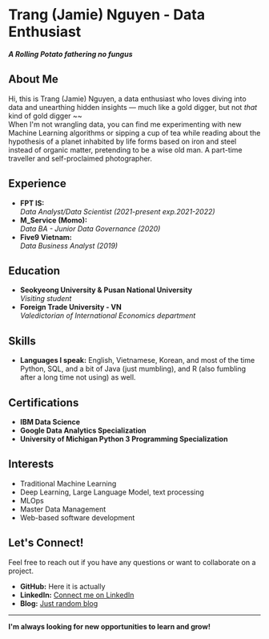 

<!--

## Hi there 👋
**IrisGun/IrisGun** is a ✨ _special_ ✨ repository because its `README.md` (this file) appears on your GitHub profile.

Here are some ideas to get you started:

- 🔭 I’m currently working on ...
- 🌱 I’m currently learning ...
- 👯 I’m looking to collaborate on ...
- 🤔 I’m looking for help with ...
- 💬 Ask me about ...
- 📫 How to reach me: ...
- 😄 Pronouns: ...
- ⚡ Fun fact: ...


## **Hi there, fellow code warriors!** ⚔️

**About me:**
* **Currently hacking away at:** Anything that pushes my limits and makes my brain go "boom"! 
* **Learning:** The dark arts of senior developer "BS". ‍♂️
* **Looking to team up with:** Anyone who can tolerate my endless stream of puns and memes. 
* **Need help with:** Turning my code into a caffeinated masterpiece. ☕
* **Feel free to ask me:** Anything, except my mom's secret cookie recipe. 
* **Reach out:** Send me a DM or leave a funny GIF. 
* **Pronouns:** They/them (but honestly, call me whatever floats your boat) ⛵
* **Fun fact:** I once wrote a program that could count to 10... without crashing. 

**Let's build something awesome together!**

-->
<!--
## Trang Nguyen - Data Enthusiast

**A data scientist with a passion for turning numbers into stories.**

**About me:**
This is Trang (Jamie) Nguyen, a data enthusiast who loves diving into data and unearthing hidden insights. 
When I'm not wrangling data, you can find me experimenting with new Machine Learning algorithms or sipping a cup of tea while reading about the hypothesis of a planet inhabited by life forms based on iron and steel instead of organic matter.

**Skills:**
* **Languages:** Python, SQL, R, Java 
* **Tools:** IDE (VSCode, Jupyter Notebook), SQL, Python libraries (Pandas, NumPy, Scikit-learn, etc.)

**Experience:**
* **Data Scientist/Analyst at FPT IS:** [Briefly describe your key responsibilities and accomplishments]
* **Data Governance - Data BA at M_Service (Momo):** [Briefly describe your key responsibilities and accomplishments]
* **Data Business Analyst at Five9 Vietnam:** [Briefly describe your key responsibilities and accomplishments]
* **Research Intern at DEPOCEN:** [Briefly describe your key responsibilities and accomplishments]

**Projects:**
* [List your personal projects or contributions to open-source projects]
    * [Project name]: [Brief description and link]
    * [Project name]: [Brief description and link]

**Certifications:**
* IBM Data Science
* Google Data Analytics Specialization
* University of Michigan Python 3 Programming Specialization

**Let's connect!**
Feel free to reach out if you have any questions or want to collaborate on a project. 
* **GitHub:** [Your GitHub profile link]
* **LinkedIn:** [Your LinkedIn profile link]

**I'm always looking for new opportunities to learn and grow!** 

[**Add a section to showcase your personal brand or interests**]
* **Hobbies:** [List your hobbies, e.g., reading, hiking, cooking]
* **Blog:** [Link to your personal blog]

**[Add a call to action, e.g., "Check out my latest project" or "Let's connect on LinkedIn"]**

-->

# Trang (Jamie) Nguyen - Data Enthusiast  

**_A Rolling Potato fathering no fungus_**  

## About Me  
Hi, this is Trang (Jamie) Nguyen, a data enthusiast who loves diving into data and unearthing hidden insights — much like a gold digger, but not *that* kind of gold digger ~~  
When I'm not wrangling data, you can find me experimenting with new Machine Learning algorithms or sipping a cup of tea while reading about the hypothesis of a planet inhabited by life forms based on iron and steel instead of organic matter, pretending to be a wise old man.
A part-time traveller and self-proclaimed photographer.

## Experience  
- **FPT IS:**  
  _Data Analyst/Data Scientist (2021-present exp.2021-2022)_
- **M_Service (Momo):**  
  _Data BA - Junior Data Governance (2020)_
- **Five9 Vietnam:**  
  _Data Business Analyst (2019)_

## Education  
- **Seokyeong University & Pusan National University**  
  _Visiting student_
- **Foreign Trade University - VN**  
  _Valedictorian of International Economics department_

## Skills  
- **Languages I speak:** English, Vietnamese, Korean, and most of the time Python, SQL, and a bit of Java (just mumbling), and R (also fumbling after a long time not using) as well.
<!--
## Projects  
- [List your personal projects or contributions to open-source projects]  
  - **[Project Name]**: [Brief description and link]  
  - **[Project Name]**: [Brief description and link]  
-->
## Certifications  
- **IBM Data Science**  
- **Google Data Analytics Specialization**  
- **University of Michigan Python 3 Programming Specialization**  

## Interests
- Traditional Machine Learning
- Deep Learning, Large Language Model, text processing
- MLOps
- Master Data Management
- Web-based software development

## Let's Connect!  
Feel free to reach out if you have any questions or want to collaborate on a project.  
- **GitHub:** Here it is actually
- **LinkedIn:** [Connect me on LinkedIn](https://www.linkedin.com/in/trang-nguyen-45374b102/)  
- **Blog:** [Just random blog](https://rollingpotatoto.wixsite.com/aboutme)  

---

**I'm always looking for new opportunities to learn and grow!**  


